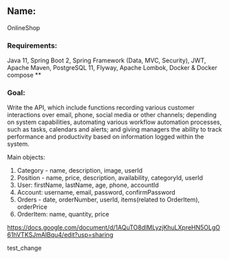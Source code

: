 ## Name: 
OnlineShop

### Requirements:
Java 11, Spring Boot 2, Spring Framework (Data, MVC, Security), JWT, Apache Maven, PostgreSQL 11,  Flyway, Apache Lombok, Docker & Docker compose **

### Goal: 
Write the API, which include functions recording various customer interactions over email, phone, social media or other channels; depending on system capabilities, automating various workflow automation processes, such as tasks, calendars and alerts; and giving managers the ability to track performance and productivity based on information logged within the system. 

Main  objects:
1. Category - name, description, image, userId
2. Position - name, price, description, availability, categoryId, userId
3. User: firstName, lastName, age, phone, accountId
4. Account: username, email, password, confirmPassword
5. Orders - date, orderNumber, userId, items(related to OrderItem), orderPrice
6. OrderItem: name, quantity, price


https://docs.google.com/document/d/1AQuTO8dIMLyzjKhuLXpreHN5OLgO61hVTKSJmAIBqu4/edit?usp=sharing

test_change
